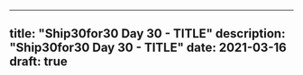 
---
title: "Ship30for30 Day 30 - TITLE"
description: "Ship30for30 Day 30 - TITLE"
date: 2021-03-16
draft: true
---

